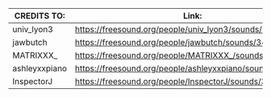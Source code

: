   |  CREDITS TO:  |                         Link:                             |                 Name:                            | 
  | ------------- | --------------------------------------------------------- | -------------------------------------------------| 
  | univ_lyon3    | https://freesound.org/people/univ_lyon3/sounds/443130/    | DOIZY_HADRIEN_2018_2019_GatesOfTheUnderworld.wav |  - The Monster Sound(monster_near.mp3)
  | jawbutch      | https://freesound.org/people/jawbutch/sounds/344402/      | Body Wall Impact.wav                             |  - Wall Hit Sound(wall_hit.mp3) 
  | MATRIXXX_     | https://freesound.org/people/MATRIXXX_/sounds/523758/     | Creepy Call Line.wav                             |  - Lead (Beating) Sound(lead.mp3)
  | ashleyxxpiano | https://freesound.org/people/ashleyxxpiano/sounds/201657/ |  Scary Ambiance                                  |  - Ambience Sound(ambience.mp3)
  | InspectorJ    | https://freesound.org/people/InspectorJ/sounds/345560/    | Footsteps, Stones, A.wav                         |  - Footstep Sound(footstep.mp3)
